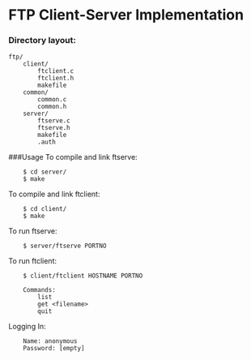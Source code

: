 FTP Client-Server Implementation
===========


### Directory layout:
	ftp/
		client/
			ftclient.c
			ftclient.h
			makefile
		common/
			common.c
			common.h
		server/
			ftserve.c
			ftserve.h
			makefile
			.auth

###Usage
To compile and link ftserve:
```
	$ cd server/
	$ make
```

To compile and link ftclient:
```
	$ cd client/
	$ make
```

To run ftserve:
```
	$ server/ftserve PORTNO
```

To run ftclient:
```
	$ client/ftclient HOSTNAME PORTNO

	Commands:
		list
		get <filename>
		quit
```

Logging In:
```
	Name: anonymous
	Password: [empty]
```
